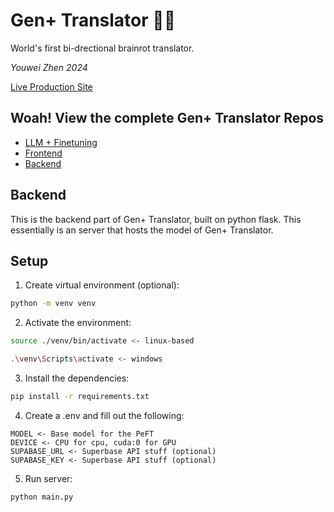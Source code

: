 # Gen+ Translator 🧠🚽
World's first bi-drectional brainrot translator.<br>

<i>Youwei Zhen 2024</i>

[Live Production Site](https://genplus.youweizhen.com/)

## Woah! View the complete Gen+ Translator Repos
- [LLM + Finetuning](https://github.com/AntoDono/GenPlus-Translator)
- [Frontend](https://github.com/AntoDono/GenPlus-Translator-Frontend)
- [Backend](https://github.com/AntoDono/GenPlus-Translator-Backend)

## Backend
This is the backend part of Gen+ Translator, built on python flask. This essentially is an server that hosts the model of Gen+ Translator.

## Setup

1. Create virtual environment (optional):
```bash
python -m venv venv
```
2. Activate the environment:
```bash
source ./venv/bin/activate <- linux-based

.\venv\Scripts\activate <- windows
```
3. Install the dependencies:
```bash
pip install -r requirements.txt
```
4. Create a .env and fill out the following:
```.env
MODEL <- Base model for the PeFT
DEVICE <- CPU for cpu, cuda:0 for GPU
SUPABASE_URL <- Superbase API stuff (optional)
SUPABASE_KEY <- Superbase API stuff (optional)
```
5. Run server:
```bash
python main.py
```
